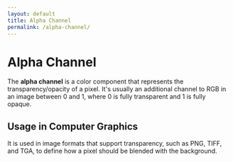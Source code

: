 ```yaml
---
layout: default
title: Alpha Channel
permalink: /alpha-channel/
---
```


# Alpha Channel

The **alpha channel** is a color component that represents the transparency/opacity of a pixel. It's usually an additional channel to RGB in an image between 0 and 1, where 0 is fully transparent and 1 is fully opaque.

## Usage in Computer Graphics

It is used in image formats that support transparency, such as PNG, TIFF, and TGA, to define how a pixel should be blended with the background.